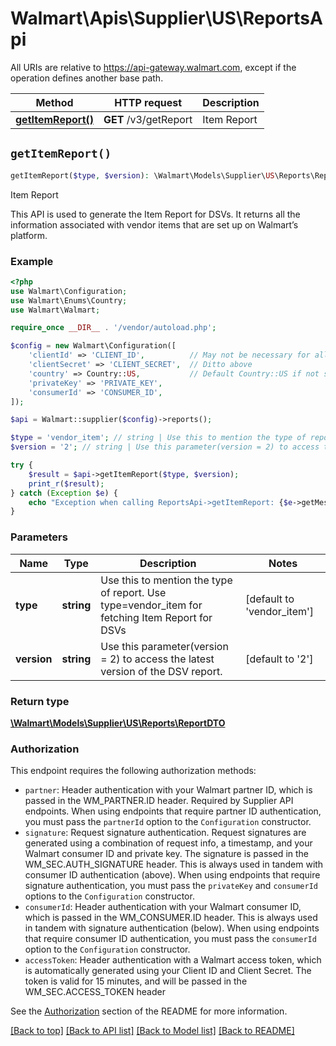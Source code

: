# Walmart\Apis\Supplier\US\ReportsApi  
All URIs are relative to https://api-gateway.walmart.com, except if the operation defines another base path.

| Method | HTTP request | Description |
| ------------- | ------------- | ------------- |
| [**getItemReport()**](#getItemReport) | **GET** /v3/getReport | Item Report |


## `getItemReport()`

```php
getItemReport($type, $version): \Walmart\Models\Supplier\US\Reports\ReportDTO
```
Item Report

This API is used to generate the Item Report for DSVs. It returns all the information associated with vendor items that are set up on Walmart’s platform.

### Example

```php
<?php
use Walmart\Configuration;
use Walmart\Enums\Country;
use Walmart\Walmart;

require_once __DIR__ . '/vendor/autoload.php';

$config = new Walmart\Configuration([
    'clientId' => 'CLIENT_ID',          // May not be necessary for all endpoints, particularly outside the US
    'clientSecret' => 'CLIENT_SECRET',  // Ditto above
    'country' => Country::US,           // Default Country::US if not set
    'privateKey' => 'PRIVATE_KEY',
    'consumerId' => 'CONSUMER_ID',
]);

$api = Walmart::supplier($config)->reports();

$type = 'vendor_item'; // string | Use this to mention the type of report. Use type=vendor_item for fetching Item Report for DSVs
$version = '2'; // string | Use this parameter(version = 2) to access the latest version of the DSV report.

try {
    $result = $api->getItemReport($type, $version);
    print_r($result);
} catch (Exception $e) {
    echo "Exception when calling ReportsApi->getItemReport: {$e->getMessage()}\n";
}
```

### Parameters
| Name | Type | Description  | Notes |
| ------------- | ------------- | ------------- | ------------- |
| **type** | **string**| Use this to mention the type of report. Use type=vendor_item for fetching Item Report for DSVs | [default to 'vendor_item'] |
| **version** | **string**| Use this parameter(version = 2) to access the latest version of the DSV report. | [default to '2'] |


### Return type

[**\Walmart\Models\Supplier\US\Reports\ReportDTO**](../../../Models/Supplier/US/Reports/ReportDTO.md)

### Authorization

This endpoint requires the following authorization methods:

* `partner`: Header authentication with your Walmart partner ID, which is passed in the WM_PARTNER.ID header. Required by Supplier API endpoints. When using endpoints that require partner ID authentication, you must pass the `partnerId` option to the `Configuration` constructor.
* `signature`: Request signature authentication. Request signatures are generated using a combination of request info, a timestamp, and your Walmart consumer ID and private key. The signature is passed in the WM_SEC.AUTH_SIGNATURE header. This is always used in tandem with consumer ID authentication (above). When using endpoints that require signature authentication, you must pass the `privateKey` and `consumerId` options to the `Configuration` constructor.
* `consumerId`: Header authentication with your Walmart consumer ID, which is passed in the WM_CONSUMER.ID header. This is always used in tandem with signature authentication (below). When using endpoints that require consumer ID authentication, you must pass the `consumerId` option to the `Configuration` constructor.
* `accessToken`: Header authentication with a Walmart access token, which is automatically generated using your Client ID and Client Secret. The token is valid for 15 minutes, and will be passed in the WM_SEC.ACCESS_TOKEN header

See the [Authorization](../../../../README.md#authorization) section of the README for more information.


[[Back to top]](#) [[Back to API list]](../../../../README.md#supported-apis)
[[Back to Model list]](../../../Models/Supplier/US)
[[Back to README]](../../../../README.md)

